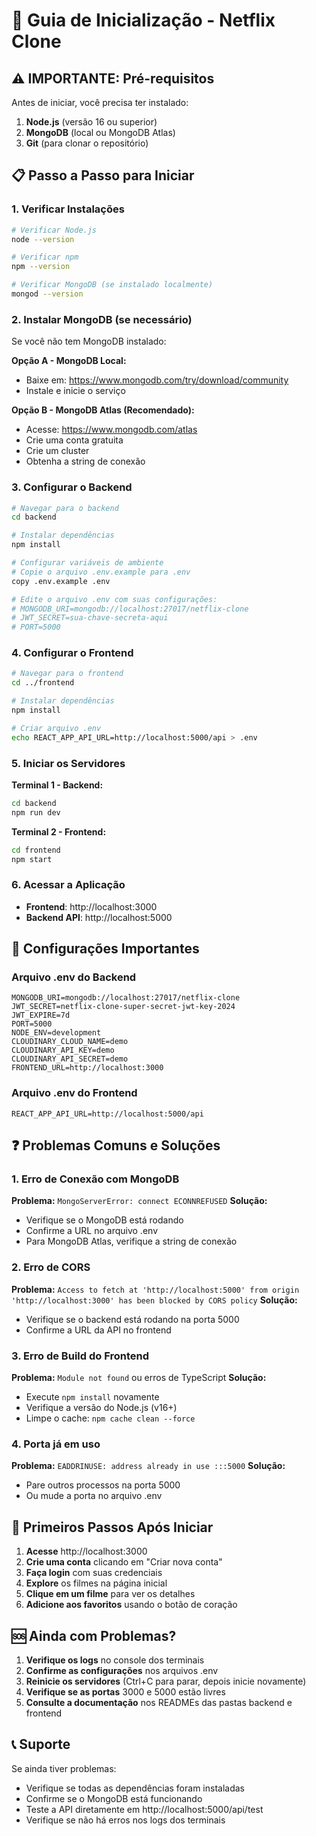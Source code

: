 # 🚀 Guia de Inicialização - Netflix Clone

## ⚠️ IMPORTANTE: Pré-requisitos

Antes de iniciar, você precisa ter instalado:

1. **Node.js** (versão 16 ou superior)
2. **MongoDB** (local ou MongoDB Atlas)
3. **Git** (para clonar o repositório)

## 📋 Passo a Passo para Iniciar

### 1. Verificar Instalações
```bash
# Verificar Node.js
node --version

# Verificar npm
npm --version

# Verificar MongoDB (se instalado localmente)
mongod --version
```

### 2. Instalar MongoDB (se necessário)
Se você não tem MongoDB instalado:

**Opção A - MongoDB Local:**
- Baixe em: https://www.mongodb.com/try/download/community
- Instale e inicie o serviço

**Opção B - MongoDB Atlas (Recomendado):**
- Acesse: https://www.mongodb.com/atlas
- Crie uma conta gratuita
- Crie um cluster
- Obtenha a string de conexão

### 3. Configurar o Backend
```bash
# Navegar para o backend
cd backend

# Instalar dependências
npm install

# Configurar variáveis de ambiente
# Copie o arquivo .env.example para .env
copy .env.example .env

# Edite o arquivo .env com suas configurações:
# MONGODB_URI=mongodb://localhost:27017/netflix-clone
# JWT_SECRET=sua-chave-secreta-aqui
# PORT=5000
```

### 4. Configurar o Frontend
```bash
# Navegar para o frontend
cd ../frontend

# Instalar dependências
npm install

# Criar arquivo .env
echo REACT_APP_API_URL=http://localhost:5000/api > .env
```

### 5. Iniciar os Servidores

**Terminal 1 - Backend:**
```bash
cd backend
npm run dev
```

**Terminal 2 - Frontend:**
```bash
cd frontend
npm start
```

### 6. Acessar a Aplicação
- **Frontend**: http://localhost:3000
- **Backend API**: http://localhost:5000

## 🔧 Configurações Importantes

### Arquivo .env do Backend
```env
MONGODB_URI=mongodb://localhost:27017/netflix-clone
JWT_SECRET=netflix-clone-super-secret-jwt-key-2024
JWT_EXPIRE=7d
PORT=5000
NODE_ENV=development
CLOUDINARY_CLOUD_NAME=demo
CLOUDINARY_API_KEY=demo
CLOUDINARY_API_SECRET=demo
FRONTEND_URL=http://localhost:3000
```

### Arquivo .env do Frontend
```env
REACT_APP_API_URL=http://localhost:5000/api
```

## ❓ Problemas Comuns e Soluções

### 1. Erro de Conexão com MongoDB
**Problema:** `MongoServerError: connect ECONNREFUSED`
**Solução:** 
- Verifique se o MongoDB está rodando
- Confirme a URL no arquivo .env
- Para MongoDB Atlas, verifique a string de conexão

### 2. Erro de CORS
**Problema:** `Access to fetch at 'http://localhost:5000' from origin 'http://localhost:3000' has been blocked by CORS policy`
**Solução:**
- Verifique se o backend está rodando na porta 5000
- Confirme a URL da API no frontend

### 3. Erro de Build do Frontend
**Problema:** `Module not found` ou erros de TypeScript
**Solução:**
- Execute `npm install` novamente
- Verifique a versão do Node.js (v16+)
- Limpe o cache: `npm cache clean --force`

### 4. Porta já em uso
**Problema:** `EADDRINUSE: address already in use :::5000`
**Solução:**
- Pare outros processos na porta 5000
- Ou mude a porta no arquivo .env

## 🎯 Primeiros Passos Após Iniciar

1. **Acesse** http://localhost:3000
2. **Crie uma conta** clicando em "Criar nova conta"
3. **Faça login** com suas credenciais
4. **Explore** os filmes na página inicial
5. **Clique em um filme** para ver os detalhes
6. **Adicione aos favoritos** usando o botão de coração

## 🆘 Ainda com Problemas?

1. **Verifique os logs** no console dos terminais
2. **Confirme as configurações** nos arquivos .env
3. **Reinicie os servidores** (Ctrl+C para parar, depois inicie novamente)
4. **Verifique se as portas** 3000 e 5000 estão livres
5. **Consulte a documentação** nos READMEs das pastas backend e frontend

## 📞 Suporte

Se ainda tiver problemas:
- Verifique se todas as dependências foram instaladas
- Confirme se o MongoDB está funcionando
- Teste a API diretamente em http://localhost:5000/api/test
- Verifique se não há erros nos logs dos terminais
